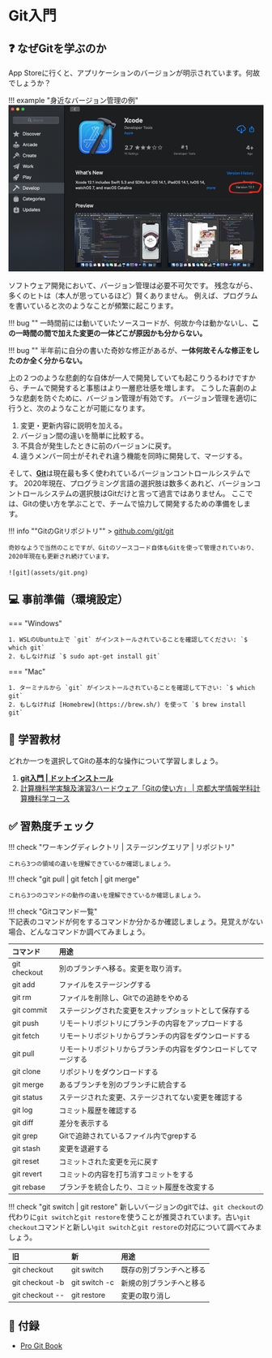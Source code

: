 # Git入門

## :question: なぜGitを学ぶのか

App Storeに行くと、アプリケーションのバージョンが明示されています。何故でしょうか？

!!! example "身近なバージョン管理の例"
    ![version](assets/version.png)

ソフトウェア開発において、バージョン管理は必要不可欠です。
残念ながら、多くのヒトは（本人が思っているほど）賢くありません。
例えば、プログラムを書いていると次のようなことが頻繁に起こります。

!!! bug ""
    一時間前には動いていたソースコードが、何故か今は動かないし、**この一時間の間で加えた変更の一体どこが原因かも分からない。**

!!! bug ""
    半年前に自分の書いた奇妙な修正があるが、**一体何故そんな修正をしたのか全く分からない。**

上の２つのような悲劇的な自体が一人で開発していても起こりうるわけですから、チームで開発すると事態はより一層悲壮感を増します。
こうした喜劇のような悲劇を防ぐために、バージョン管理が有効です。
バージョン管理を適切に行うと、次のようなことが可能になります。

1. 変更・更新内容に説明を加える。
2. バージョン間の違いを簡単に比較する。　
3. 不具合が発生したときに前のバージョンに戻す。
4. 違うメンバー同士がそれぞれ違う機能を同時に開発して、マージする。

そして、[**Git**](https://ja.wikipedia.org/wiki/Git)は現在最も多く使われているバージョンコントロールシステムです。
2020年現在、プログラミング言語の選択肢は数多くあれど、バージョンコントロールシステムの選択肢はGitだけと言って過言ではありません。
ここでは、Gitの使い方を学ぶことで、チームで協力して開発するための準備をします。

!!! info ""GitのGitリポジトリ""
    > [github.com/git/git](https://github.com/git/git)

    奇妙なようで当然のことですが、Gitのソースコード自体もGitを使って管理されていおり、2020年現在も更新され続けています。

    ![git](assets/git.png)

## :computer: 事前準備（環境設定）

=== "Windows"

    1. WSLのUbuntu上で `git` がインストールされていることを確認してください: `$ which git`
    2. もしなければ `$ sudo apt-get install git`

=== "Mac"

    1. ターミナルから `git` がインストールされていることを確認して下さい: `$ which git`
    2. もしなければ [Homebrew](https://brew.sh/) を使って `$ brew install git`

## :orange_book: 学習教材
どれか一つを選択してGitの基本的な操作について学習しましょう。

1. [**git入門 | ドットインストール**](https://dotinstall.com/lessons/basic_git)
2. [計算機科学実験及演習3ハードウェア「Gitの使い方」 | 京都大学情報学科計算機科学コース](http://www.lab3.kuis.kyoto-u.ac.jp/~takase/le3a/2020HW3-git.pdf)

## :white_check_mark: 習熟度チェック

!!! check "ワーキングディレクトリ | ステージングエリア | リポジトリ"

    これら3つの領域の違いを理解できているか確認しましょう。

!!! check "git pull | git fetch | git merge"

    これら3つのコマンドの動作の違いを理解できているか確認しましょう。

!!! check "Gitコマンド一覧"        
    下記表のコマンドが何をするコマンドか分かるか確認しましょう。見覚えがない場合、どんなコマンドか調べてみましょう。

| コマンド | 用途 |
|:---|:---|
| git checkout | 別のブランチへ移る。変更を取り消す。 | 
| git add | ファイルをステージングする |
| git rm | ファイルを削除し、Gitでの追跡をやめる |
| git commit | ステージングされた変更をスナップショットとして保存する |
| git push | リモートリポジトリにブランチの内容をアップロードする |
| git fetch | リモートリポジトリからブランチの内容をダウンロードする |
| git pull | リモートリポジトリからブランチの内容をダウンロードしてマージする |
| git clone | リポジトリをダウンロードする |
| git merge | あるブランチを別のブランチに統合する |
| git status | ステージされた変更、ステージされてない変更を確認する |
| git log | コミット履歴を確認する |
| git diff | 差分を表示する |
| git grep | Gitで追跡されているファイル内でgrepする |
| git stash | 変更を退避する |
| git reset | コミットされた変更を元に戻す |
| git revert | コミットの内容を打ち消すコミットをする |
| git rebase | ブランチを統合したり、コミット履歴を改変する |


!!! check "git switch | git restore"
    新しいバージョンのgitでは、`git checkout`の代わりに`git switch`と`git restore`を使うことが推奨されています。古い`git checkout`コマンドと新しい`git switch`と`git restore`の対応について調べてみましょう。

| 旧 | 新 | 用途 |
|:---|:---|:---|
| git checkout | git switch | 既存の別ブランチへと移る |
| git checkout -b | git switch -c | 新規の別ブランチへと移る |
| git checkout -- | git restore | 変更の取り消し |

## :gift: 付録

- [Pro Git Book](https://git-scm.com/book/ja/v2)